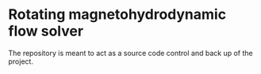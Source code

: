 # Rotating magnetohydrodynamic flow solver
The repository is meant to act as a source code control and back up of the project.
